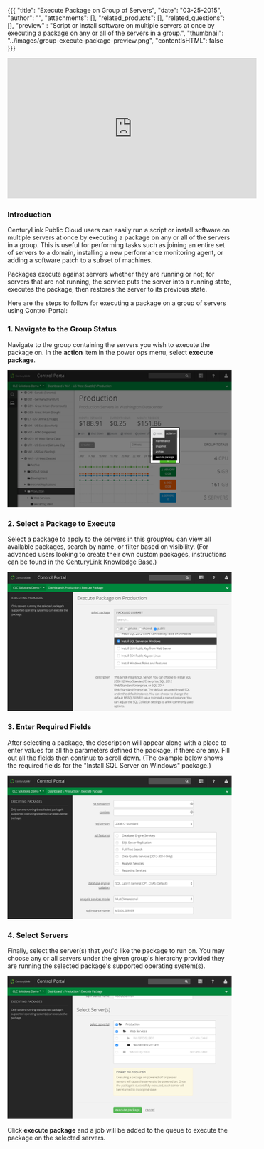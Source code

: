 {{{
  "title": "Execute Package on Group of Servers",
  "date": "03-25-2015",
  "author": "",
  "attachments": [],
  "related_products": [],
  "related_questions": [],
  "preview" : "Script or install software on multiple servers at once by executing a package on any or all of the servers in a group.",
  "thumbnail": "../images/group-execute-package-preview.png",
  "contentIsHTML": false
}}}

<div class="no-pdf">
<iframe width="560" height="315" src="https://www.youtube.com/embed/1abMaKA4yt8" frameborder="0" allowfullscreen></iframe>
</div>

### Introduction

CenturyLink Public Cloud users can easily run a script or install software on multiple servers at once by executing a package on any or all of the servers in a group. This is useful for performing tasks such as joining an entire set of servers to a domain, installing a new performance monitoring agent, or adding a software patch to a subset of machines.

Packages execute against servers whether they are running or not; for servers that are not running, the service puts the server into a running state, executes the package, then restores the server to its previous state.

Here are the steps to follow for executing a package on a group of servers using Control Portal:

### 1. Navigate to the Group Status

  Navigate to the group containing the servers you wish to execute the package on. In the **action** item in the power ops menu, select **execute package**.

  ![Execute a package on a group of servers in the Control Portal](../images/group-execute-package-1.png)

### 2. Select a Package to Execute

  Select a package to apply to the servers in this groupYou can view all available packages,  search by name, or filter based on visibility. (For advanced users looking to create their own custom packages, instructions can be found in the [CenturyLink Knowledge Base](//www.ctl.io/knowledge-base/blueprints/blueprints-script-and-software-package-management/).)

  ![Select a package](../images/group-execute-package-2.png)

### 3. Enter Required Fields

  After selecting a package, the description will appear along with a place to enter values for all the parameters defined the package, if there are any. Fill out all the fields then continue to scroll down. (The example below shows the required fields for the "Install SQL Server on Windows" package.)

  ![Fill out all the package parameters](../images/group-execute-package-3.png)

### 4. Select Servers

  Finally, select the server(s) that you'd like the package to run on. You may choose any or all servers under the given group's hierarchy provided they are running the selected package's supported operating system(s).

  ![Select the servers to run the package on](../images/group-execute-package-4.png)

  Click **execute package** and a job will be added to the queue to execute the package on the selected servers.
